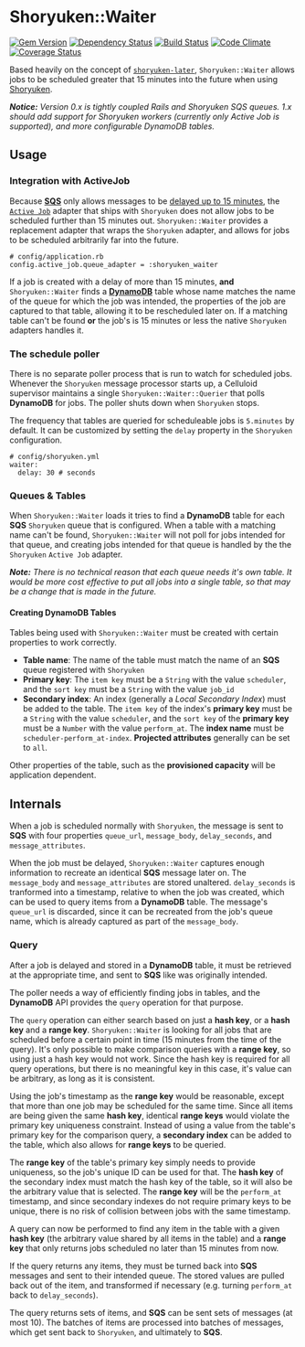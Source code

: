 # Shoryuken::Waiter

[![Gem Version](http://img.shields.io/gem/v/shoryuken-waiter.svg)](https://rubygems.org/gems/shoryuken-waiter)
[![Dependency Status](https://gemnasium.com/farski/shoryuken-waiter.svg)](https://gemnasium.com/farski/shoryuken-waiter)
[![Build Status](https://travis-ci.org/farski/shoryuken-waiter.svg)](https://travis-ci.org/farski/shoryuken-waiter)
[![Code Climate](https://codeclimate.com/github/farski/shoryuken-waiter/badges/gpa.svg)](https://codeclimate.com/github/farski/shoryuken-waiter)
[![Coverage Status](https://coveralls.io/repos/farski/shoryuken-waiter/badge.svg?branch=master&service=github)](https://coveralls.io/github/farski/shoryuken-waiter?branch=master)

Based heavily on the concept of [`shoryuken-later`](https://github.com/joekhoobyar/shoryuken-later), `Shoryuken::Waiter` allows jobs to be scheduled greater that 15 minutes into the future when using [Shoryuken](https://github.com/phstc/shoryuken).

_**Notice:** Version 0.x is tightly coupled Rails and Shoryuken SQS queues. 1.x should add support for Shoryuken workers (currently only Active Job is supported), and more configurable DynamoDB tables._

## Usage

### Integration with ActiveJob

Because **[SQS](https://aws.amazon.com/sqs/)** only allows messages to be [delayed up to 15 minutes](https://docs.aws.amazon.com/AWSSimpleQueueService/latest/APIReference/API_SendMessage.html), the [`Active Job`](http://guides.rubyonrails.org/active_job_basics.html) adapter that ships with `Shoryuken` does not allow jobs to be scheduled further than 15 minutes out. `Shoryuken::Waiter` provides a replacement adapter that wraps the `Shoryuken` adapter, and allows for jobs to be scheduled arbitrarily far into the future.
```
# config/application.rb
config.active_job.queue_adapter = :shoryuken_waiter
```

If a job is created with a delay of more than 15 minutes, **and** `Shoryuken::Waiter` finds a **[DynamoDB](https://aws.amazon.com/dynamodb/)** table whose name matches the name of the queue for which the job was intended, the properties of the job are captured to that table, allowing it to be rescheduled later on. If a matching table can't be found **or** the job's is 15 minutes or less the native `Shoryuken` adapters handles it.

### The schedule poller

There is no separate poller process that is run to watch for scheduled jobs. Whenever the `Shoryuken` message processor starts up, a Celluloid supervisor maintains a single `Shoryuken::Waiter::Querier` that polls **DynamoDB** for jobs. The poller shuts down when `Shoryuken` stops.

The frequency that tables are queried for scheduleable jobs is `5.minutes` by default. It can be customized by setting the `delay` property in the `Shoryuken` configuration.

```
# config/shoryuken.yml
waiter:
  delay: 30 # seconds
```

### Queues & Tables

When `Shoryuken::Waiter` loads it tries to find a **DynamoDB** table for each **SQS** `Shoryuken` queue that is configured. When a table with a matching name can't be found, `Shoryuken::Waiter` will not poll for jobs intended for that queue, and creating jobs intended for that queue is handled by the the `Shoryuken` `Active Job` adapter.

_**Note:** There is no technical reason that each queue needs it's own table. It would be more cost effective to put all jobs into a single table, so that may be a change that is made in the future._

#### Creating DynamoDB Tables

Tables being used with `Shoryuken::Waiter` must be created with certain properties to work correctly.

* **Table name**: The name of the table must match the name of an **SQS** queue registered with `Shoryuken`
* **Primary key**: The `item key` must be a `String` with the value `scheduler`, and the `sort key` must be a `String` with the value `job_id`
* **Secondary index**: An index (generally a *Local Secondary Index*) must be added to the table. The `item key` of the index's **primary key** must be a `String` with the value `scheduler`, and the `sort key` of the **primary key** must be a `Number` with the value `perform_at`. The **index name** must be `scheduler-perform_at-index`. **Projected attributes** generally can be set to `all`.

Other properties of the table, such as the **provisioned capacity** will be application dependent.

## Internals

When a job is scheduled normally with `Shoryuken`, the message is sent to **SQS** with four properties `queue_url`, `message_body`, `delay_seconds`, and `message_attributes`.

When the job must be delayed, `Shoryuken::Waiter` captures enough information to recreate an identical **SQS** message later on. The `message_body` and `message_attributes` are stored unaltered. `delay_seconds` is tranformed into a timestamp, relative to when the job was created, which can be used to query items from a **DynamoDB** table. The message's `queue_url` is discarded, since it can be recreated from the job's queue name, which is already captured as part of the `message_body`.

### Query

After a job is delayed and stored in a **DynamoDB** table, it must be retrieved at the appropriate time, and sent to **SQS** like was originally intended.

The poller needs a way of efficiently finding jobs in tables, and the **DynamoDB** API provides the `query` operation for that purpose.

The `query` operation can either search based on just a **hash key**, or a **hash key** and a **range key**. `Shoryuken::Waiter` is looking for all jobs that are scheduled before a certain point in time (15 minutes from the time of the query). It's only possible to make comparison queries with a **range key**, so using just a hash key would not work. Since the hash key is required for all query operations, but there is no meaningful key in this case, it's value can be arbitrary, as long as it is consistent.

Using the job's timestamp as the **range key** would be reasonable, except that more than one job may be scheduled for the same time. Since all items are being given the same **hash key**, identical **range keys** would violate the primary key uniqueness constraint. Instead of using a value from the table's primary key for the comparison query, a **secondary index** can be added to the table, which also allows for **range keys** to be queried.

The **range key** of the table's primary key simply needs to provide uniqueness, so the job's unique ID can be used for that. The **hash key** of the secondary index must match the hash key of the table, so it will also be the arbitrary value that is selected. The **range key** will be the `perform_at` timestamp, and since secondary indexes do not require primary keys to be unique, there is no risk of collision between jobs with the same timestamp.

A query can now be performed to find any item in the table with a given **hash key** (the arbitrary value shared by all items in the table) and a **range key** that only returns jobs scheduled no later than 15 minutes from now.

If the query returns any items, they must be turned back into **SQS** messages and sent to their intended queue. The stored values are pulled back out of the item, and transformed if necessary (e.g. turning `perform_at` back to `delay_seconds`).

The query returns sets of items, and **SQS** can be sent sets of messages (at most 10). The batches of items are processed into batches of messages, which get sent back to `Shoryuken`, and ultimately to **SQS**.
